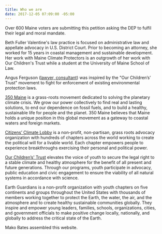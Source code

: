 ```yaml
---
title: Who we are
date: 2017-12-05 07:09:00 -05:00
---
```


Over 600 Maine voters are submitting this petition asking the DEP to fulfil their legal and moral mandate.

Beth Fuller Valentine's law practice is focused on administrative law and appellate advocacy in U.S. District Court. Prior to becoming an attorney, she worked for 15 years in coastal management and sustainable development. Her work with Maine Climate Protectors is an outgrowth of her work with Our Children's Trust while a student at the University of Maine School of Law.

Angus Ferguson ([lawyer, consultant](http://angusferguson.com/)) was inspired by the "Our Children’s' Trust" movement to fight for enforcement of existing environmental protection laws.

[350 Maine](http://www.350maine.org/) is a grass-roots movement dedicated to solving the planetary climate crisis. We grow our power collectively to find real and lasting solutions, to end our dependence on fossil fuels, and to build a healthy, sustainable life for people and the planet. 350 Maine believes that Maine holds a unique position in this global movement as a gateway to coastal waters and foreign markets.

[Citizens’ Climate Lobby](https://citizensclimatelobby.org/) is a non-profit, non-partisan, grass roots advocacy organization with hundreds of chapters across the world working to create the political will for a livable world. Each chapter empowers people to experience breakthroughs exercising their personal and political power.

[Our Children’s' Trust](https://www.ourchildrenstrust.org/) elevates the voice of youth to secure the legal right to a stable climate and healthy atmosphere for the benefit of all present and future generations. Through our programs, youth participate in advocacy, public education and civic engagement to ensure the viability of all natural systems in accordance with science. 

Earth Guardians is a non-profit organization with youth chapters on five continents and groups throughout the United States with thousands of members working together to protect the Earth, the water, the air, and the atmosphere and to create healthy sustainable communities globally. They inspire and empower young leaders, families, schools, organizations, cities, and government officials to make positive change locally, nationally, and globally to address the critical state of the Earth.

Mako Bates assembled this website.
